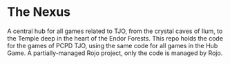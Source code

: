 # The Nexus
A central hub for all games related to TJO, from the crystal caves of Ilum, to the Temple deep in the heart of the Endor Forests.
This repo holds the code for the games of PCPD TJO, using the same code for all games in the Hub Game. A partially-managed Rojo project, only the code is managed by Rojo.
